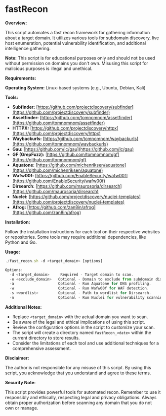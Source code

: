 # fastRecon

**Overview:**

This script automates a fast recon framework for gathering information about a target domain. It utilizes various tools for subdomain discovery, live host enumeration, potential vulnerability identification, and additional intelligence gathering.

**Note:** This script is for educational purposes only and should not be used without permission on domains you don't own. Misusing this script for malicious purposes is illegal and unethical.

**Requirements:**

**Operating System:** Linux-based systems (e.g., Ubuntu, Debian, Kali)

**Tools:**

- **Subfinder:** [https://github.com/projectdiscovery/subfinder](https://github.com/projectdiscovery/subfinder)
- **Assetfinder:** [https://github.com/tomnomnom/assetfinder](https://github.com/tomnomnom/assetfinder)
- **HTTPX:** [https://github.com/projectdiscovery/httpx](https://github.com/projectdiscovery/httpx)
- **Waybackurls:** [https://github.com/tomnomnom/waybackurls](https://github.com/tomnomnom/waybackurls)
- **Gau:** [https://github.com/lc/gau](https://github.com/lc/gau)
- **GF (GrepFuzz):** [https://github.com/tomnomnom/gf](https://github.com/tomnomnom/gf)
- **Aquatone:** [https://github.com/michenriksen/aquatone](https://github.com/michenriksen/aquatone)
- **Wafw00f:** [https://github.com/EnableSecurity/wafw00f](https://github.com/EnableSecurity/wafw00f)
- **Dirsearch:** [https://github.com/maurosoria/dirsearch](https://github.com/maurosoria/dirsearch)
- **Nuclei:** [https://github.com/projectdiscovery/nuclei-templates](https://github.com/projectdiscovery/nuclei-templates)
- **Afrog:** [https://github.com/zan8in/afrog](https://github.com/zan8in/afrog)

**Installation:**

Follow the installation instructions for each tool on their respective websites or repositories. Some tools may require additional dependencies, like Python and Go.

**Usage:**

```jsx
./fast_recon.sh -d <target_domain> [options]

Options:
  -d <target_domain>     Required - Target domain to scan.
  -e <exclude_domain>   Optional - Domain to exclude from subdomain discovery.
  -a                    Optional - Run Aquatone for DNS profiling.
  -w                    Optional - Run Wafw00f for WAF detection.
  -s <wordlist>         Optional - Path to wordlist for Dirsearch.
  -n                    Optional - Run Nuclei for vulnerability scanning.
```

**Additional Notes:**

- Replace `<target_domain>` with the actual domain you want to scan.
- Be aware of the legal and ethical implications of using this script.
- Review the configuration options in the script to customize your scan.
- The script will create a directory named `fastRecon_<date>` within the current directory to store results.
- Consider the limitations of each tool and use additional techniques for a comprehensive assessment.

**Disclaimer:**

The author is not responsible for any misuse of this script. By using this script, you acknowledge that you understand and agree to these terms.

**Security Note:**

This script provides powerful tools for automated recon. Remember to use it responsibly and ethically, respecting legal and privacy obligations. Always obtain proper authorization before scanning any domain that you do not own or manage.
